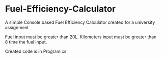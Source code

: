 # Fuel-Efficiency-Calculator
A simple Console based Fuel Efficiency Calculator created for a university assignment

Fuel input must be greater than 20L.
Kilometers input must be greater than 8 time the fuel input.

Created code is in Program.cs
